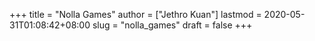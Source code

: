 +++
title = "Nolla Games"
author = ["Jethro Kuan"]
lastmod = 2020-05-31T01:08:42+08:00
slug = "nolla_games"
draft = false
+++
